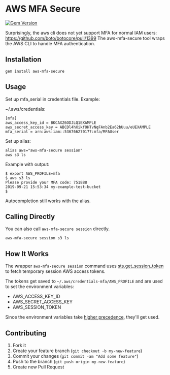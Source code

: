 # AWS MFA Secure

[![Gem Version](https://badge.fury.io/rb/aws-mfa-secure.png)](http://badge.fury.io/rb/aws-mfa-secure)

Surprisingly, the aws cli does not yet support MFA for normal IAM users: https://github.com/boto/botocore/pull/1399  The aws-mfa-secure tool wraps the AWS CLI to handle MFA authentication.

## Installation

    gem install aws-mfa-secure

## Usage

Set up mfa_serial in credentials file. Example:

~/.aws/credentials:

    [mfa]
    aws_access_key_id = BKCAXZ6ODJLQ1EXAMPLE
    aws_secret_access_key = ABCDl4hXikfOHTvNqFAnb2Ea62bUuu/eUEXAMPLE
    mfa_serial = arn:aws:iam::536766270177:mfa/MFAUser

Set up alias:

    alias aws="aws-mfa-secure session"
    aws s3 ls

Example with output:

    $ export AWS_PROFILE=mfa
    $ aws s3 ls
    Please provide your MFA code: 751888
    2019-09-21 15:53:34 my-example-test-bucket
    $

Autocompletion still works with the alias.

## Calling Directly

You can also call `aws-mfa-secure session` directly.

    aws-mfa-secure session s3 ls

## How It Works

The wrapper `aws-mfa-secure session` command uses [sts.get_session_token](https://docs.aws.amazon.com/sdk-for-ruby/v3/api/Aws/STS/Client.html#get_session_token-instance_method) to fetch temporary session AWS access tokens.

The tokens get saved to `~/.aws/credentials-mfa/AWS_PROFILE` and are used to set the environment variables:

* AWS_ACCESS_KEY_ID
* AWS_SECRET_ACCESS_KEY
* AWS_SESSION_TOKEN

Since the environment variables take [higher precedence](https://docs.aws.amazon.com/cli/latest/userguide/cli-chap-configure.html#config-settings-and-precedence), they'll get used.

## Contributing

1. Fork it
2. Create your feature branch (`git checkout -b my-new-feature`)
3. Commit your changes (`git commit -am "Add some feature"`)
4. Push to the branch (`git push origin my-new-feature`)
5. Create new Pull Request
